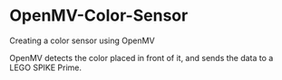 # OpenMV-Color-Sensor
Creating a color sensor using OpenMV

OpenMV detects the color placed in front of it, and sends the data to a LEGO SPIKE Prime.
